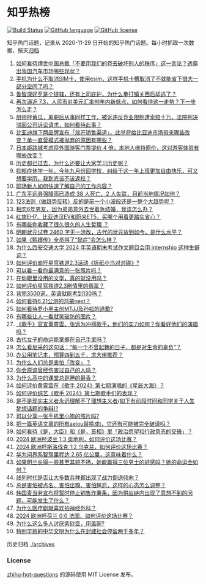 # 知乎热榜
[![Build Status](https://github.com/ToWeLong/zhihu-hot-questions/workflows/CI/badge.svg)](https://github.com/ToWeLong/zhihu-hot-questions/actions)
[![GitHub language](https://img.shields.io/badge/language-golang-orange.svg)](https://golang.org/)
[![GitHub license](https://img.shields.io/github/license/ToWeLong/zhihu-hot-questions)](https://github.com/ToWeLong/zhihu-hot-questions/blob/main/LICENSE)

知乎热门话题，记录从 2020-11-29 日开始的知乎热门话题。每小时抓取一次数据，按天[归档](./archives)

<!-- BEGIN -->

1. [如何看待博世中国总裁「不要用我们的卷去破坏别人的秩序」这一言论？透露出我国汽车市场哪些现状？](https://www.zhihu.com/question/659285374)
1. [手机为什么不取消SIM卡，使用esim，这样手机卡槽取消了不就能省下很大一部分空间了吗？](https://www.zhihu.com/question/656580909)
1. [鲁智深好歹是个提辖，还有上司庇护，为什么拳打镇关西后却逃了？](https://www.zhihu.com/question/594491024)
1. [再次逼近 7.3，人民币对美元汇率创年内新低点，如何看待这一走势？下一步怎么走？](https://www.zhihu.com/question/659494806)
1. [厨师拌黄瓜，离职后从事同样工作，被诉违反竞业限制遭索赔十万，法院判决驳回公司诉讼请求，如何看待此事？](https://www.zhihu.com/question/659504953)
1. [比亚迪旗下两品牌宣布「放开销售渠道」，此举将给比亚迪市场带来哪些改变？单一直营模式被抛弃的原因有哪些？](https://www.zhihu.com/question/659521623)
1. [日本姬路城考虑将外国游客门票提价 4 倍，本地人维持原价，这对游客体验有哪些改变？](https://www.zhihu.com/question/659153349)
1. [历史都已过去，为什么还要让大家学习历史呢？](https://www.zhihu.com/question/659547639)
1. [抑郁症休学一年，今年九月份回学校，纠结于这一年上班更加自由快乐，可又想要学历，我到底该不该返校？](https://www.zhihu.com/question/659371213)
1. [职场新人如何快速了解自己的工作内容？](https://www.zhihu.com/question/642657270)
1. [广东平远县强降雨已造成 38 人死亡、2 人失联，目前当地情况如何？](https://www.zhihu.com/question/659531375)
1. [123法则（做趋势反转）反的是前一个小波段还是一整个大趋势呢？](https://www.zhihu.com/question/659270149)
1. [相恋6年男友，因为弟弟意外去世着急结婚，我该怎么办？](https://www.zhihu.com/question/659369602)
1. [红旗EH7、比亚迪汉EV和蔚来ET5，买哪个用着更踏实省心？](https://www.zhihu.com/question/659548888)
1. [有哪些你收藏了很久很久的人生哲理 ？](https://www.zhihu.com/question/659521838)
1. [明朝状元试卷 2460 字无一涂改，古代的状元放到如今，是什么水平？](https://www.zhihu.com/question/658616126)
1. [如果《甄嬛传》全员得了“懿症”会怎么样？](https://www.zhihu.com/question/658470207)
1. [为什么西安交通大学 2024 年英语期末考试作文题目会用 internship 这种生僻词？](https://www.zhihu.com/question/659189308)
1. [如何评价崩坏星穹铁道2.3活动《折纸小鸟对对碰》?](https://www.zhihu.com/question/659533515)
1. [可以看一看你最满意的一张照片吗？](https://www.zhihu.com/question/658171594)
1. [在你眼里没用的文学，真的就没用吗？](https://www.zhihu.com/question/659457207)
1. [如何评价星穹铁道2.3剧情里的翡翠？](https://www.zhihu.com/question/659498134)
1. [背完3500词，英语就能考到130吗？](https://www.zhihu.com/question/656548145)
1. [如何看待6.21公测的鸿蒙next？](https://www.zhihu.com/question/659393005)
1. [如何看待罗小黑主创MTJJ及孙呱的道歉?](https://www.zhihu.com/question/659537193)
1. [有哪些让人一看就笑破防的图片？](https://www.zhihu.com/question/651434441)
1. [《歌手》官宣黄霄雲、张远为冲榜歌手，他们的实力如何？你看好他们的演唱吗？](https://www.zhihu.com/question/659324087)
1. [古代女子的命运能掌握在自己手里吗？](https://www.zhihu.com/question/648423330)
1. [怎么看尼采的这句话：“每一个不曾起舞的日子，都是对生命的辜负”？](https://www.zhihu.com/question/657211129)
1. [办公用笔记本，预算四到五千，求大佬推荐？](https://www.zhihu.com/question/654719445)
1. [为什么人们总是害怕「改变」？](https://www.zhihu.com/question/659393635)
1. [你会原谅曾经伤害过自己的人吗？](https://www.zhihu.com/question/658174423)
1. [为什么高中的课堂总是睡的最香？](https://www.zhihu.com/question/659187360)
1. [如何评价黄霄雲在《歌手 2024》第七期演唱的《星辰大海》？](https://www.zhihu.com/question/659514571)
1. [如何评价综艺《歌手 2024》第七期歌手们的表现？](https://www.zhihu.com/question/659398099)
1. [是不是现实主义者永远理解不了理想主义者(如下有前段时间和同学关于人生梦想话题的争辩)?](https://www.zhihu.com/question/659461398)
1. [可以分享一张手机里小狗的照片吗?](https://www.zhihu.com/question/655314715)
1. [把一篇英语文章的所有aeiou替换成t，它还有可能被完全破译吗？](https://www.zhihu.com/question/659066015)
1. [如何看待《是，大臣》和《是，首相》里「政治愿望和行政意志的交锋」？](https://www.zhihu.com/question/659167075)
1. [2024 欧洲杯波兰 1:3 奥地利，如何评价这场比赛？](https://www.zhihu.com/question/659502582)
1. [2024 欧洲杯斯洛伐克 1:2 乌克兰，如何评价这场比赛？](https://www.zhihu.com/question/659502575)
1. [华为问界系智驾里程达 2.65 亿公里，这意味着什么？](https://www.zhihu.com/question/659430903)
1. [如果明兰长得一般甚至其貌不扬，她能赢得三位男士的好感吗？她的命运会如何？](https://www.zhihu.com/question/530886972)
1. [线列时代是否让大多数兵种都出现了战力倒退倾向？](https://www.zhihu.com/question/654155021)
1. [总是害怕被点名、害怕出糗、害怕尴尬，这样的心态怎么调整？](https://www.zhihu.com/question/659398623)
1. [韩国麦当劳宣布将暂时停止销售炸薯条，因为供应链内出现了意想不到的问题，可能发生了什么？](https://www.zhihu.com/question/659429236)
1. [为什么医疗剧就喜欢拍神经外科？](https://www.zhihu.com/question/287868085)
1. [2024 欧洲杯荷兰 0:0 法国，如何评价这场比赛？](https://www.zhihu.com/question/659502602)
1. [为什么这么多人讨厌紫砂壶，用盖碗?](https://www.zhihu.com/question/584772225)
1. [特别早熟的中华文明为什么在封建社会停留两千多年？](https://www.zhihu.com/question/655987350)

<!-- END -->

历史归档 [./archives](./archives)


### License
[zhihu-hot-questions](https://github.com/towelong/zhihu-hot-questions) 的源码使用 MIT License 发布。